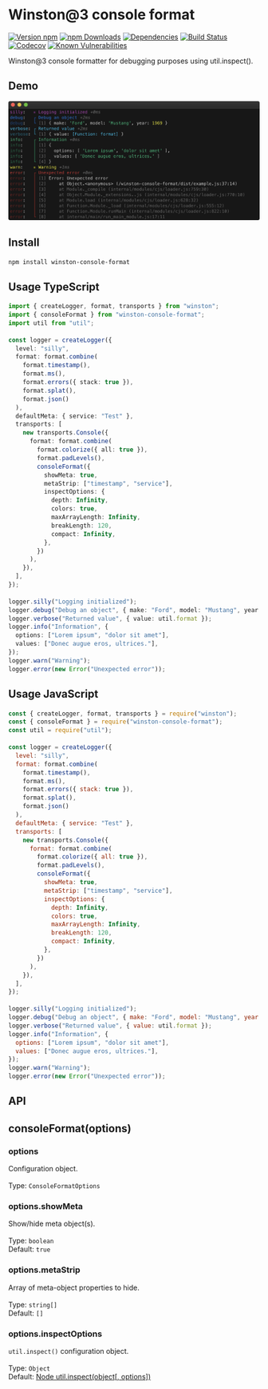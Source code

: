 # Winston@3 console format

[![Version npm](https://img.shields.io/npm/v/winston-console-format.svg?style=flat-square)](https://www.npmjs.com/package/winston-console-format)
[![npm Downloads](https://img.shields.io/npm/dm/winston-console-format.svg?style=flat-square)](https://npmcharts.com/compare/winston-console-format?minimal=true)
[![Dependencies](https://img.shields.io/david/duccio/winston-console-format.svg?style=flat-square)](https://david-dm.org/duccio/winston-console-format)
[![Build Status](https://img.shields.io/travis/duccio/winston-console-format/master.svg?style=flat-square)](https://travis-ci.com/duccio/winston-console-format)
[![Codecov](https://img.shields.io/codecov/c/github/duccio/winston-console-format.svg)](https://codecov.io/github/duccio/winston-console-format)
[![Known Vulnerabilities](https://snyk.io/test/github/duccio/winston-console-format/badge.svg)](https://snyk.io/test/github/{username}/{repo})

Winston@3 console formatter for debugging purposes using util.inspect().

## Demo

![](demo.png)

## Install

```bash
npm install winston-console-format
```

## Usage TypeScript

```typescript
import { createLogger, format, transports } from "winston";
import { consoleFormat } from "winston-console-format";
import util from "util";

const logger = createLogger({
  level: "silly",
  format: format.combine(
    format.timestamp(),
    format.ms(),
    format.errors({ stack: true }),
    format.splat(),
    format.json()
  ),
  defaultMeta: { service: "Test" },
  transports: [
    new transports.Console({
      format: format.combine(
        format.colorize({ all: true }),
        format.padLevels(),
        consoleFormat({
          showMeta: true,
          metaStrip: ["timestamp", "service"],
          inspectOptions: {
            depth: Infinity,
            colors: true,
            maxArrayLength: Infinity,
            breakLength: 120,
            compact: Infinity,
          },
        })
      ),
    }),
  ],
});

logger.silly("Logging initialized");
logger.debug("Debug an object", { make: "Ford", model: "Mustang", year: 1969 });
logger.verbose("Returned value", { value: util.format });
logger.info("Information", {
  options: ["Lorem ipsum", "dolor sit amet"],
  values: ["Donec augue eros, ultrices."],
});
logger.warn("Warning");
logger.error(new Error("Unexpected error"));
```

## Usage JavaScript

```js
const { createLogger, format, transports } = require("winston");
const { consoleFormat } = require("winston-console-format");
const util = require("util");

const logger = createLogger({
  level: "silly",
  format: format.combine(
    format.timestamp(),
    format.ms(),
    format.errors({ stack: true }),
    format.splat(),
    format.json()
  ),
  defaultMeta: { service: "Test" },
  transports: [
    new transports.Console({
      format: format.combine(
        format.colorize({ all: true }),
        format.padLevels(),
        consoleFormat({
          showMeta: true,
          metaStrip: ["timestamp", "service"],
          inspectOptions: {
            depth: Infinity,
            colors: true,
            maxArrayLength: Infinity,
            breakLength: 120,
            compact: Infinity,
          },
        })
      ),
    }),
  ],
});

logger.silly("Logging initialized");
logger.debug("Debug an object", { make: "Ford", model: "Mustang", year: 1969 });
logger.verbose("Returned value", { value: util.format });
logger.info("Information", {
  options: ["Lorem ipsum", "dolor sit amet"],
  values: ["Donec augue eros, ultrices."],
});
logger.warn("Warning");
logger.error(new Error("Unexpected error"));
```

## API

## consoleFormat(options)

### options

Configuration object.<br><br>Type: `ConsoleFormatOptions`

### options.showMeta

Show/hide meta object(s).<br><br> Type: `boolean`<br> Default: `true`

### options.metaStrip

Array of meta-object properties to hide.<br><br> Type: `string[]`<br> Default: `[]`

### options.inspectOptions

`util.inspect()` configuration object.<br><br> Type: `Object`<br> Default: [Node util.inspect(object[, options])](https://nodejs.org/api/util.html#util_util_inspect_object_options)
